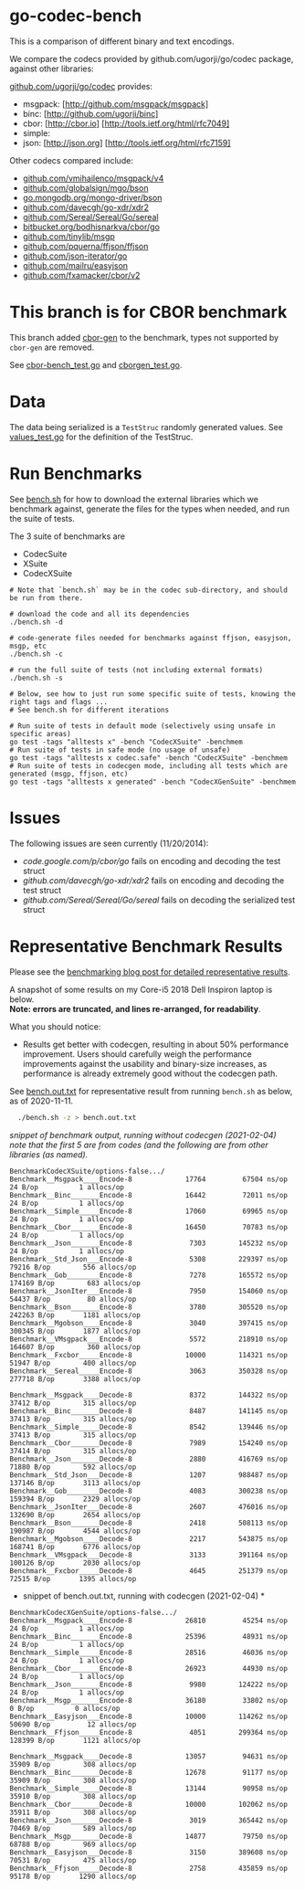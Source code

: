 # go-codec-bench

This is a comparison of different binary and text encodings.

We compare the codecs provided by github.com/ugorji/go/codec package,
against other libraries:

[github.com/ugorji/go/codec](http://github.com/ugorji/go) provides:

  - msgpack: [http://github.com/msgpack/msgpack] 
  - binc:    [http://github.com/ugorji/binc]
  - cbor:    [http://cbor.io] [http://tools.ietf.org/html/rfc7049]
  - simple: 
  - json:    [http://json.org] [http://tools.ietf.org/html/rfc7159] 

Other codecs compared include:

  - [github.com/vmihailenco/msgpack/v4](https://pkg.go.dev/github.com/vmihailenco/msgpack/v4)
  - [github.com/globalsign/mgo/bson](https://pkg.go.dev/github.com/globalsign/mgo/bson)
  - [go.mongodb.org/mongo-driver/bson](https://pkg.go.dev/go.mongodb.org/mongo-driver/bson)
  - [github.com/davecgh/go-xdr/xdr2](https://pkg.go.dev/github.com/davecgh/go-xdr/xdr2)
  - [github.com/Sereal/Sereal/Go/sereal](https://pkg.go.dev/github.com/Sereal/Sereal/Go/sereal)
  - [bitbucket.org/bodhisnarkva/cbor/go](https://pkg.go.dev/bitbucket.org/bodhisnarkva/cbor/go)
  - [github.com/tinylib/msgp](https://pkg.go.dev/github.com/tinylib/msgp)
  - [github.com/pquerna/ffjson/ffjson](https://pkg.go.dev/github.com/pquerna/ffjson/ffjson)
  - [github.com/json-iterator/go](https://pkg.go.dev/github.com/json-iterator/go)
  - [github.com/mailru/easyjson](https://pkg.go.dev/github.com/mailru/easyjson)
  - [github.com/fxamacker/cbor/v2](https://pkg.go.dev/github.com/fxamacker/cbor/v2)

# This branch is for CBOR benchmark
  
This branch added [cbor-gen](https://github.com/daotl/cbor-gen) to the benchmark,
types not supported by `cbor-gen` are removed.

See [cbor-bench_test.go]() and [cborgen_test.go]().

# Data

The data being serialized is a `TestStruc` randomly generated values.
See [values_test.go](values_test.go) for the
definition of the TestStruc.

# Run Benchmarks

See [bench.sh](bench.sh)
for how to download the external libraries which we benchmark against,
generate the files for the types when needed, 
and run the suite of tests.

The 3 suite of benchmarks are

  - CodecSuite
  - XSuite
  - CodecXSuite

```
# Note that `bench.sh` may be in the codec sub-directory, and should be run from there.

# download the code and all its dependencies
./bench.sh -d

# code-generate files needed for benchmarks against ffjson, easyjson, msgp, etc
./bench.sh -c

# run the full suite of tests (not including external formats)
./bench.sh -s

# Below, see how to just run some specific suite of tests, knowing the right tags and flags ...
# See bench.sh for different iterations

# Run suite of tests in default mode (selectively using unsafe in specific areas)
go test -tags "alltests x" -bench "CodecXSuite" -benchmem 
# Run suite of tests in safe mode (no usage of unsafe)
go test -tags "alltests x codec.safe" -bench "CodecXSuite" -benchmem 
# Run suite of tests in codecgen mode, including all tests which are generated (msgp, ffjson, etc)
go test -tags "alltests x generated" -bench "CodecXGenSuite" -benchmem 

```

# Issues

The following issues are seen currently (11/20/2014):

- _code.google.com/p/cbor/go_ fails on encoding and decoding the test struct
- _github.com/davecgh/go-xdr/xdr2_ fails on encoding and decoding the test struct
- _github.com/Sereal/Sereal/Go/sereal_ fails on decoding the serialized test struct

# Representative Benchmark Results

Please see the [benchmarking blog post for detailed representative results](http://ugorji.net/blog/benchmarking-serialization-in-go).

A snapshot of some results on my Core-i5 2018 Dell Inspiron laptop is below.  
**Note: errors are truncated, and lines re-arranged, for readability**.

What you should notice:

- Results get better with codecgen, resulting in about 50% performance improvement.
  Users should carefully weigh the performance improvements against the 
  usability and binary-size increases, as performance is already extremely good 
  without the codecgen path.
  
See [bench.out.txt](bench.out.txt) for representative result from running `bench.sh` as below, as of 2020-11-11.
```sh
  ./bench.sh -z > bench.out.txt
```

*snippet of benchmark output, running without codecgen (2021-02-04)*  
*note that the first 5 are from codes (and the following are from other libraries (as named).*
```
BenchmarkCodecXSuite/options-false.../
Benchmark__Msgpack____Encode-8         	   17764	     67504 ns/op	      24 B/op	       1 allocs/op
Benchmark__Binc_______Encode-8         	   16442	     72011 ns/op	      24 B/op	       1 allocs/op
Benchmark__Simple_____Encode-8         	   17060	     69965 ns/op	      24 B/op	       1 allocs/op
Benchmark__Cbor_______Encode-8         	   16450	     70783 ns/op	      24 B/op	       1 allocs/op
Benchmark__Json_______Encode-8         	    7303	    145232 ns/op	      24 B/op	       1 allocs/op
Benchmark__Std_Json___Encode-8         	    5308	    229397 ns/op	   79216 B/op	     556 allocs/op
Benchmark__Gob________Encode-8         	    7278	    165572 ns/op	  174169 B/op	     683 allocs/op
Benchmark__JsonIter___Encode-8         	    7950	    154060 ns/op	   54437 B/op	      80 allocs/op
Benchmark__Bson_______Encode-8         	    3780	    305520 ns/op	  242263 B/op	    1181 allocs/op
Benchmark__Mgobson____Encode-8         	    3040	    397415 ns/op	  300345 B/op	    1877 allocs/op
Benchmark__VMsgpack___Encode-8         	    5572	    218910 ns/op	  164607 B/op	     360 allocs/op
Benchmark__Fxcbor_____Encode-8         	   10000	    114321 ns/op	   51947 B/op	     400 allocs/op
Benchmark__Sereal_____Encode-8         	    3063	    350328 ns/op	  277718 B/op	    3388 allocs/op

Benchmark__Msgpack____Decode-8         	    8372	    144322 ns/op	   37412 B/op	     315 allocs/op
Benchmark__Binc_______Decode-8         	    8487	    141145 ns/op	   37413 B/op	     315 allocs/op
Benchmark__Simple_____Decode-8         	    8542	    139446 ns/op	   37413 B/op	     315 allocs/op
Benchmark__Cbor_______Decode-8         	    7989	    154240 ns/op	   37414 B/op	     315 allocs/op
Benchmark__Json_______Decode-8         	    2880	    416769 ns/op	   71880 B/op	     592 allocs/op
Benchmark__Std_Json___Decode-8         	    1207	    988487 ns/op	  137146 B/op	    3113 allocs/op
Benchmark__Gob________Decode-8         	    4083	    300238 ns/op	  159394 B/op	    2329 allocs/op
Benchmark__JsonIter___Decode-8         	    2607	    476016 ns/op	  132690 B/op	    2654 allocs/op
Benchmark__Bson_______Decode-8         	    2418	    508113 ns/op	  190987 B/op	    4544 allocs/op
Benchmark__Mgobson____Decode-8         	    2217	    543875 ns/op	  168741 B/op	    6776 allocs/op
Benchmark__VMsgpack___Decode-8         	    3133	    391164 ns/op	  100126 B/op	    2030 allocs/op
Benchmark__Fxcbor_____Decode-8         	    4645	    251379 ns/op	   72515 B/op	    1395 allocs/op
```

* snippet of bench.out.txt, running with codecgen (2021-02-04) *
```
BenchmarkCodecXGenSuite/options-false.../
Benchmark__Msgpack____Encode-8         	   26810	     45254 ns/op	      24 B/op	       1 allocs/op
Benchmark__Binc_______Encode-8         	   25396	     48931 ns/op	      24 B/op	       1 allocs/op
Benchmark__Simple_____Encode-8         	   28516	     46036 ns/op	      24 B/op	       1 allocs/op
Benchmark__Cbor_______Encode-8         	   26923	     44930 ns/op	      24 B/op	       1 allocs/op
Benchmark__Json_______Encode-8         	    9980	    124222 ns/op	      24 B/op	       1 allocs/op
Benchmark__Msgp_______Encode-8         	   36180	     33802 ns/op	       0 B/op	       0 allocs/op
Benchmark__Easyjson___Encode-8         	   10000	    114262 ns/op	   50690 B/op	      12 allocs/op
Benchmark__Ffjson_____Encode-8         	    4051	    299364 ns/op	  128399 B/op	    1121 allocs/op

Benchmark__Msgpack____Decode-8         	   13057	     94631 ns/op	   35909 B/op	     308 allocs/op
Benchmark__Binc_______Decode-8         	   12678	     91177 ns/op	   35909 B/op	     308 allocs/op
Benchmark__Simple_____Decode-8         	   13144	     90958 ns/op	   35910 B/op	     308 allocs/op
Benchmark__Cbor_______Decode-8         	   10000	    102062 ns/op	   35911 B/op	     308 allocs/op
Benchmark__Json_______Decode-8         	    3019	    365442 ns/op	   70469 B/op	     589 allocs/op
Benchmark__Msgp_______Decode-8         	   14877	     79750 ns/op	   68788 B/op	     969 allocs/op
Benchmark__Easyjson___Decode-8         	    3150	    389608 ns/op	   70531 B/op	     475 allocs/op
Benchmark__Ffjson_____Decode-8         	    2758	    435859 ns/op	   95178 B/op	    1290 allocs/op
```
